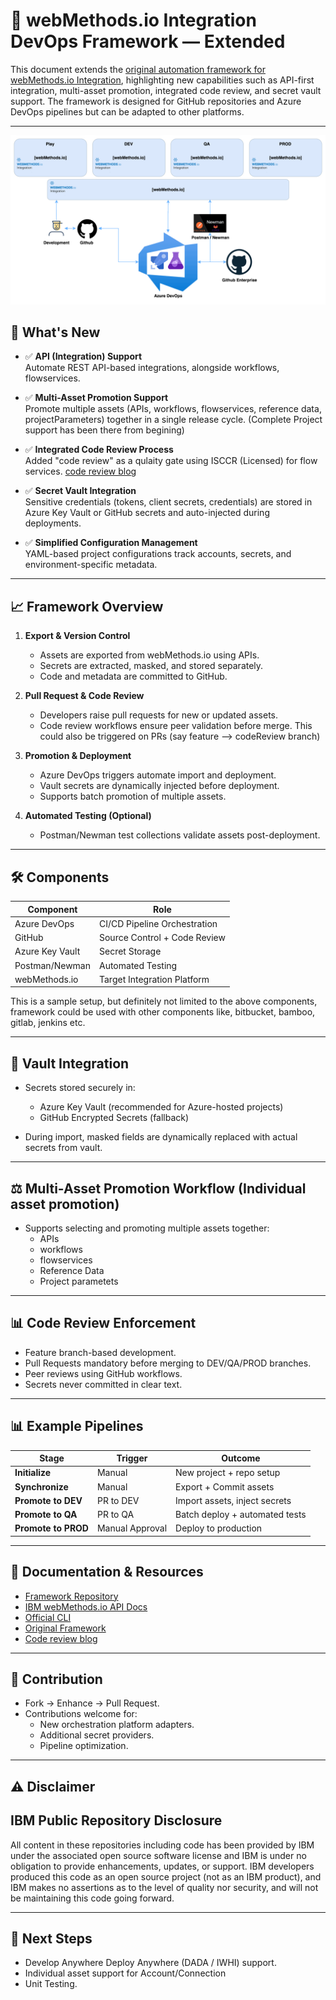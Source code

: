 # 🚀 webMethods.io Integration DevOps Framework — Extended

This document extends the [original automation framework for webMethods.io Integration](https://community.ibm.com/community/user/integration/viewdocument/devops-for-webmethodsio-integratio?CommunityKey=82b75916-ed06-4a13-8eb6-0190da9f1bfa&tab=librarydocuments), highlighting new capabilities such as API-first integration, multi-asset promotion, integrated code review, and secret vault support. The framework is designed for GitHub repositories and Azure DevOps pipelines but can be adapted to other platforms.

---
![alt text](./images/markdown/wmIO.gif)

## 📌 What's New

- ✅ **API (Integration) Support**  
  Automate REST API-based integrations, alongside workflows, flowservices.

- ✅ **Multi-Asset Promotion Support**  
  Promote multiple assets (APIs, workflows, flowservices, reference data, projectParameters) together in a single release cycle. (Complete Project support has been there from begining)

- ✅ **Integrated Code Review Process**  
  Added "code review" as a qulaity gate using ISCCR (Licensed) for flow services. [code review blog](https://community.ibm.com/community/user/viewdocument/cloud-native-isccr-continuous-cod?CommunityKey=82b75916-ed06-4a13-8eb6-0190da9f1bfa&tab=librarydocuments)

- ✅ **Secret Vault Integration**  
  Sensitive credentials (tokens, client secrets, credentials) are stored in Azure Key Vault or GitHub secrets and auto-injected during deployments.

- ✅ **Simplified Configuration Management**  
  YAML-based project configurations track accounts, secrets, and environment-specific metadata.

---

## 📈 Framework Overview

1. **Export & Version Control**
   - Assets are exported from webMethods.io using APIs.
   - Secrets are extracted, masked, and stored separately.
   - Code and metadata are committed to GitHub.

2. **Pull Request & Code Review**
   - Developers raise pull requests for new or updated assets.
   - Code review workflows ensure peer validation before merge. This could also be triggered on PRs (say feature --> codeReview branch)

3. **Promotion & Deployment**
   - Azure DevOps triggers automate import and deployment.
   - Vault secrets are dynamically injected before deployment.
   - Supports batch promotion of multiple assets.

4. **Automated Testing (Optional)**
   - Postman/Newman test collections validate assets post-deployment.

---

## 🛠️ Components

| Component        | Role                         |
|------------------|------------------------------|
| Azure DevOps     | CI/CD Pipeline Orchestration |
| GitHub           | Source Control + Code Review |
| Azure Key Vault  | Secret Storage               |
| Postman/Newman   | Automated Testing            |
| webMethods.io    | Target Integration Platform  |

This is a sample setup, but definitely not limited to the above components, framework could be used with other components like, bitbucket, bamboo, gitlab, jenkins etc.

---

## 🔐 Vault Integration

- Secrets stored securely in:
  - Azure Key Vault (recommended for Azure-hosted projects)
  - GitHub Encrypted Secrets (fallback)

- During import, masked fields are dynamically replaced with actual secrets from vault.

---

## ⚖️ Multi-Asset Promotion Workflow (Individual asset promotion)

- Supports selecting and promoting multiple assets together:
  - APIs
  - workflows
  - flowservices
  - Reference Data
  - Project parametets

---

## 📊 Code Review Enforcement

- Feature branch-based development.
- Pull Requests mandatory before merging to DEV/QA/PROD branches.
- Peer reviews using GitHub workflows.
- Secrets never committed in clear text.

---

## 📊 Example Pipelines

| Stage            | Trigger            | Outcome                         |
|------------------|--------------------|---------------------------------|
| **Initialize**   | Manual             | New project + repo setup        |
| **Synchronize**  | Manual             | Export + Commit assets          |
| **Promote to DEV**| PR to DEV         | Import assets, inject secrets   |
| **Promote to QA** | PR to QA          | Batch deploy + automated tests  |
| **Promote to PROD**| Manual Approval  | Deploy to production            |

---

## 📘 Documentation & Resources

- [Framework Repository](https://github.com/IBM/webmethods-io-int-cicd)
- [IBM webMethods.io API Docs](https://www.ibm.com/docs/en/wm-integration/11.0.11?topic=reference-webmethods-integration-apis)
- [Official CLI](https://github.com/SoftwareAG/webmethods-io-integration-apicli (Being Migrated))
- [Original Framework](https://community.ibm.com/community/user/integration/viewdocument/devops-for-webmethodsio-integratio?CommunityKey=82b75916-ed06-4a13-8eb6-0190da9f1bfa&tab=librarydocuments)
- [Code review blog](https://community.ibm.com/community/user/viewdocument/cloud-native-isccr-continuous-cod?CommunityKey=82b75916-ed06-4a13-8eb6-0190da9f1bfa&tab=librarydocuments)

---

## 🤝 Contribution

- Fork → Enhance → Pull Request.
- Contributions welcome for:
  - New orchestration platform adapters.
  - Additional secret providers.
  - Pipeline optimization.

---

## ⚠️ Disclaimer
## IBM Public Repository Disclosure
All content in these repositories including code has been provided by IBM under the associated open source software license and IBM is under no obligation to provide enhancements, updates, or support. IBM developers produced this code as an open source project (not as an IBM product), and IBM makes no assertions as to the level of quality nor security, and will not be maintaining this code going forward.


---

## 🚀 Next Steps

- Develop Anywhere Deploy Anywhere (DADA / IWHI) support.
- Individual asset support for Account/Connection
- Unit Testing.

